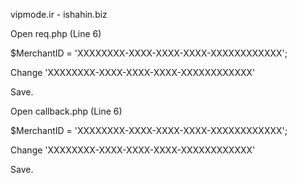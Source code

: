 vipmode.ir  -  ishahin.biz

Open req.php (Line 6)

$MerchantID = 'XXXXXXXX-XXXX-XXXX-XXXX-XXXXXXXXXXXX';

Change 'XXXXXXXX-XXXX-XXXX-XXXX-XXXXXXXXXXXX'

Save.

Open callback.php (Line 6)

$MerchantID = 'XXXXXXXX-XXXX-XXXX-XXXX-XXXXXXXXXXXX';

Change 'XXXXXXXX-XXXX-XXXX-XXXX-XXXXXXXXXXXX'

Save.
